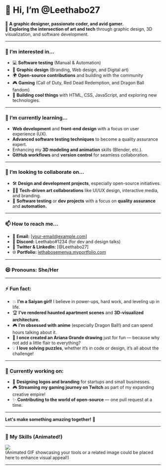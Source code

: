# 👋 Hi, I’m @Leethabo27

🔮 **A graphic designer, passionate coder, and avid gamer.**  
🌟 **Exploring the intersection of art and tech** through graphic design, 3D visualization, and software development.

---

### 👀 **I’m interested in...**
- 💻 **Software testing** (Manual & Automation)  
- 🎨 **Graphic design** (Branding, Web design, and Digital art)  
- 🌍 **Open-source contributions** and building with the community  
- 🎮 **Gaming** (Call of Duty, Red Dead Redemption, and Dragon Ball fandom)  
- 🔧 **Building cool things** with HTML, CSS, JavaScript, and exploring new technologies.  

---

### 🌱 **I’m currently learning...**
- **Web development** and **front-end design** with a focus on user experience (UX).  
- **Advanced software testing techniques** to become a quality assurance expert.  
- Enhancing my **3D modeling and animation** skills (Blender, etc.).  
- **GitHub workflows** and **version control** for seamless collaboration.  

---

### 💞️ **I’m looking to collaborate on...**
- 🛠️ **Design and development projects**, especially open-source initiatives.  
- 🧑‍💻 **Tech-driven art collaborations** like UI/UX design, interactive media, and branding.  
- 🔄 **Software testing** or **dev projects** with a focus on **quality assurance** and **automation.**

---

### 📫 **How to reach me...**
- 📧 **Email:** [your-email@example.com]  
- 💬 **Discord:** Leethabo#1234 (for dev and design talks)  
- 🦸 **Twitter & LinkedIn:** [@Leethabo27]  
- 🌐 **Portfolio:** [lethabosemenya.myportfolio.com](https://lethabosemenya.myportfolio.com)

---

### 😄 **Pronouns:** **She/Her**

---

### ⚡ **Fun fact:**
- 💥 **I’m a Saiyan girl!** I believe in power-ups, hard work, and leveling up in life.  
- 🏆 **I’ve rendered haunted apartment scenes** and **3D-visualized architecture.**  
- 🎮 **I’m obsessed with anime** (especially Dragon Ball!) and can spend hours talking about it.  
- 🎤 **I once created an Ariana Grande drawing** just for fun — because why not add a little flair to everything?  
- 💡 **I love solving puzzles**, whether it’s in code or design, it’s all about the challenge!

---

### 🚀 **Currently working on:**
- 🔧 **Designing logos and branding** for startups and small businesses.  
- 🎮 **Streaming my gaming journey on Twitch** as part of my expanding creative empire!  
- ✨ **Contributing to the world of open-source** — one pull request at a time.

---

**Let's make something amazing together!** 🌟

---

### 🎨 **My Skills** (Animated!)

![](https://media.giphy.com/media/2wBULe7IrFrVi/giphy.gif)  
(Animated GIF showcasing your tools or a related image could be placed here to enhance visual appeal!)

---


